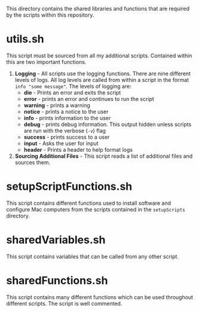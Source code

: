 This directory contains the shared libraries and functions that are required by the scripts within this repository.

# utils.sh
This script must be sourced from all my additional scripts.  Contained within this are two important functions.  

1. **Logging** -  All scripts use the logging functions.  There are nine different levels of logs.  All log levels are called from within a script in the format `info "some message"`.  The levels of logging are:
	* **die** - Prints an error and exits the script 
	* **error** - prints an error and continues to run the script
	* **warning** - prints a warning
	* **notice** - prints a notice to the user
	* **info** - prints information to the user
	* **debug** - prints debug information.  This output hidden unless scripts are run with the verbose (`-v`) flag
	* **success** - prints success to a user
	* **input** - Asks the user for input
	* **header** - Prints a header to help format logs
2. **Sourcing Additional Files** - This script reads a list of additional files and sources them.

# setupScriptFunctions.sh
This script contains different functions used to install software and configure Mac computers from the scripts contained in the `setupScripts` directory.

# sharedVariables.sh
This script contains variables that can be called from any other script.

# sharedFunctions.sh
This script contains many different functions which can be used throughout different scripts.  The script is well commented.


